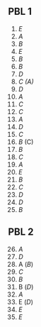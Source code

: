 ## PBL 1

1. *E*
2. *A*
3. *B*
4. *E*
5. *B*
6. *B*
7. *D*
8. *C (A)*
9. *D*
10. *A*
11. *C*
12. *C*
13. *A*
14. *D*
15. *C*
16. *B* (C)
17. *B*
18. *C*
19. *A*
20. *E*
21. *B*
22. *C*
23. *D*
24. *D*
25. *B*

## PBL 2

26. *A*
27. *D*
28. A (*B*)
29. *C*
30. *B*
31. B (*D*)
32. *A*
33. E (*D*)
34. *E*
35. *E*
